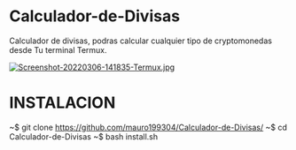 # Calculador-de-Divisas
Calculador de divisas, podras calcular cualquier tipo de cryptomonedas desde Tu terminal Termux.

[![Screenshot-20220306-141835-Termux.jpg](https://i.postimg.cc/qv8Jpmt1/Screenshot-20220306-141835-Termux.jpg)](https://postimg.cc/9DQ5pYY9)

# INSTALACION

~$ git clone https://github.com/mauro199304/Calculador-de-Divisas/
~$ cd Calculador-de-Divisas
~$ bash install.sh
